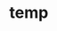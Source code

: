 # temp



































































































































































































































































































































































































